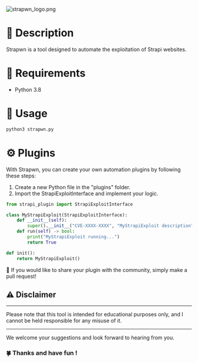 ![strapwn_logo.png](./assets/strapwn_logo.png)


# **🚀** Description


Strapwn is a tool designed to automate the exploitation of Strapi websites.

# 🐍 Requirements


- Python 3.8

# 📔 Usage


```bash
python3 strapwn.py
```

# ⚙️ Plugins


With Strapwn, you can create your own automation plugins by following these steps:

1. Create a new Python file in the "plugins" folder.
2. Import the StrapiExploitInterface and implement your logic.

```python
from strapi_plugin import StrapiExploitInterface

class MyStrapiExploit(StrapiExploitInterface):
    def __init__(self):
        super().__init__("CVE-XXXX-XXXX", "MyStrapiExploit description")
    def run(self) -> bool:
        print("MyStrapiExploit running...")
        return True

def init():
    return MyStrapiExploit()
```

🌝 If you would like to share your plugin with the community, simply make a pull request!

## ⚠️ Disclaimer

---

Please note that this tool is intended for educational purposes only, and I cannot be held responsible for any misuse of it.

---

We welcome your suggestions and look forward to hearing from you.
### 🍀 Thanks and have fun !
